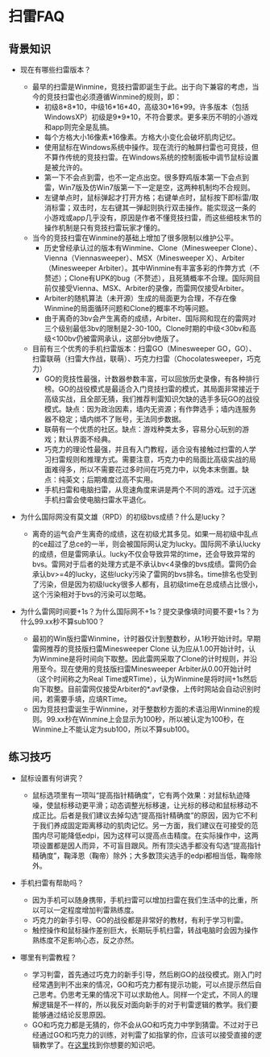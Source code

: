 # 扫雷FAQ

## 背景知识

- 现在有哪些扫雷版本？
  - 最早的扫雷是Winmine，竞技扫雷即诞生于此。出于向下兼容的考虑，当今的竞技扫雷也必须遵循Winmine的规则，即：
    - 初级8\*8\*10，中级16\*16\*40，高级30\*16\*99。许多版本（包括WindowsXP）初级是9\*9\*10，不符合要求。更多来历不明的小游戏和app则完全是乱搞。
    - 每个方格大小16像素\*16像素。方格大小变化会破坏肌肉记忆。
    - 使用鼠标在Windows系统中操作。现在流行的触屏扫雷也可竞技，但不算作传统的竞技扫雷。在Windows系统的控制面板中调节鼠标设置是被允许的。
    - 第一下不会点到雷，也不一定点出空。很多野鸡版本第一下会点到雷，Win7版及仿Win7版第一下一定是空，这两种机制均不合规则。
    - 左键单点时，鼠标弹起才打开方格；右键单点时，鼠标按下即标雷/取消标雷；双击时，左右键其一弹起则执行双击操作。能实现这一条的小游戏或app几乎没有，原因是作者不懂竞技扫雷，而这些细枝末节的操作机制是只有竞技扫雷玩家才懂的。
  - 当今的竞技扫雷在Winmine的基础上增加了很多限制以维护公平。
    - 历史曾经承认过的版本有Winmine、Clone（Minesweeper Clone）、Vienna（Viennasweeper）、MSX（Minesweeper X）、Arbiter（Minesweeper Arbiter）。其中Winmine有丰富多彩的作弊方式（不赘述）；Clone有UPK的bug（不赘述），且死猜概率不合理。国际网目前仅接受Vienna、MSX、Arbiter的录像，而雷网仅接受Arbiter。
    - Arbiter的随机算法（未开源）生成的局面更为合理，不存在像Winmine的局面循环问题和Clone的概率不均等问题。
    - 由于离奇的3bv会产生离奇的成绩，Arbiter、国际网和现在的雷网对三个级别最低3bv的限制是2-30-100。Clone时期的中级<30bv和高级<100bv仍被雷网承认，这部分bv绝版了。
  - 目前有三个优秀的手机扫雷版本：扫雷GO（Minesweeper GO，GO）、扫雷联萌（扫雷大作战，联萌）、巧克力扫雷（Chocolatesweeper，巧克力）
    - GO的竞技性最强，计数器参数丰富，可以回放历史录像，有各种排行榜。GO的战役模式是最适合入门竞技扫雷的模式，其局面非常接近于高级实战，且全部无猜，我们推荐判雷知识欠缺的选手多玩GO的战役模式。缺点：因为政治因素，墙内无资源；有作弊选手；墙内连服务器不稳定；墙内绑不了账号，无法同步数据。
    - 联萌有一个优质的社区。缺点：游戏种类太多，容易分心玩别的游戏；默认界面不经典。
    - 巧克力的理论性最强，并且有入门教程，适合没有接触过扫雷的人学习扫雷规则和推理方式。需要注意，巧克力中的局面比高级实战的局面难得多，所以不需要花过多时间在巧克力中，以免本末倒置。缺点：纯英文；后期难度过高不实用。
    - 手机扫雷和电脑扫雷，从竞速角度来讲是两个不同的游戏。过于沉迷手机扫雷会使电脑扫雷水平退化。

- 为什么国际网没有莫文雄（RPD）的初级bvs成绩？什么是lucky？
  - 离奇的运气会产生离奇的成绩，这在初级尤其多见。如果一局初级中乱点的ce超过了总ce的一半，则会被国际网认定为lucky。国际网不承认lucky的成绩，但是雷网承认。lucky不仅会导致异常的time，还会导致异常的bvs。雷网对于后者的处理方式是不承认bv<4录像的bvs成绩。雷网仍会承认bv>=4的lucky，这些lucky污染了雷网的bvs排名。time排名也受到了污染，但是因为初级lucky很多人都有，且初级time在总成绩占比很小，这个污染相对于bvs的污染可以忽略。

- 为什么雷网时间要+1s？为什么国际网不+1s？提交录像填时间要不要+1s？为什么99.xx秒不算sub100？
  - 最初的Win版扫雷Winmine，计时器仅计到整数秒，从1秒开始计时。早期雷网推荐的竞技版扫雷Minesweeper Clone 认为应从1.00开始计时，认为Winmine是将时间向下取整。因此雷网采取了Clone的计时规则，并沿用至今。现在使用的竞技版扫雷Minesweeper Arbiter从0.00开始计时（这个时间称之为Real Time或RTime），认为Winmine是将时间+1s然后向下取整。目前雷网仅接受Arbiter的*.avf录像，上传时网站会自动识别时间，若需要手填，应填RTime。
  - 因为竞技扫雷诞生于Winmine，对于整数秒方面的术语沿用Winmine的规则。99.xx秒在Winmine上会显示为100秒，所以被认定为100秒，在Winmine上不能认定为sub100，所以不算sub100。

## 练习技巧

- 鼠标设置有何讲究？
  - 鼠标选项里有一项叫“提高指针精确度”，它有两个效果：对鼠标轨迹降噪，使鼠标移动更平滑；动态调整光标移速，让光标的移动和鼠标移动不成正比。后者是我们建议去掉勾选“提高指针精确度”的原因，因为它不利于我们养成固定距离移动的肌肉记忆。另一方面，我们建议在可接受的范围内尽可能降低edpi，因为这样可以提高点击精度。在实际操作中，这两项设置都是因人而异，不可盲目跟风。所有顶尖选手都没有勾选“提高指针精确度”，鞠泽恩（鞠帝）除外；大多数顶尖选手的edpi都相当低，鞠帝除外。

- 手机扫雷有帮助吗？
  - 因为手机可以随身携带，手机扫雷可以增加扫雷在我们生活中的比重，所以可以一定程度增加判雷熟练度。
  - 巧克力的新手引导、GO的战役都是非常好的教材，有利于学习判雷。
  - 触控操作和鼠标操作差别巨大，长期玩手机扫雷，转战电脑时会因为操作熟练度不足影响心态，反之亦然。

- 哪里有判雷教程？
  - 学习判雷，首先通过巧克力的新手引导，然后刷GO的战役模式。刚入门时经常遇到判不出来的情况，GO和巧克力都有提示功能，可以点提示然后自己思考。仍思考无果的情况下可以求助他人。同样一个定式，不同人的理解逻辑是不一样的，所以我反对面向新手的对于判雷逻辑的教学。我们要能够通过结论反思原因。
  - GO和巧克力都是无猜的，你不会从GO和巧克力中学到猜雷。不过对于已经通过GO和巧克力的训练，对判雷了如指掌的你，应该可以接受直接的逻辑教学了。在[这里](https://github.com/putianyi889/Miscellaneous/blob/master/%E6%89%AB%E9%9B%B7/%E6%8A%80%E6%9C%AF%E5%B8%96.md)找到你想要的知识吧。
